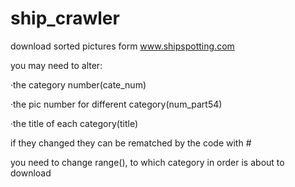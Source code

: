 # ship_crawler
download sorted pictures form www.shipspotting.com 

you may need to alter:

·the category number(cate_num)

·the pic number for different category(num_part54)

·the title of each category(title)

if they changed
they can be rematched by the code with #

you need to change range(), to which category in order is about to download
